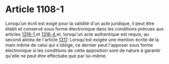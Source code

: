 # Article 1108-1

Lorsqu'un écrit est exigé pour la validité d'un acte juridique, il peut être établi et conservé sous forme électronique dans les conditions prévues aux articles <a href='/affichCodeArticle.do?cidTexte=LEGITEXT000006070721&idArticle=LEGIARTI000006437813&dateTexte=&categorieLien=id' title='Code civil - art. 1316-1 (Ab)'>1316-1 </a>et <a href='/affichCodeArticle.do?cidTexte=LEGITEXT000006070721&idArticle=LEGIARTI000006437841&dateTexte=&categorieLien=id' title='Code civil - art. 1316-4 (Ab)'>1316-4 </a>et, lorsqu'un acte authentique est requis, au second alinéa de l'article <a href='/affichCodeArticle.do?cidTexte=LEGITEXT000006070721&idArticle=LEGIARTI000032041950&dateTexte=&categorieLien=id' title='Code civil - art. 1317 (V)'>1317</a>. Lorsqu'est exigée une mention écrite de la main même de celui qui s'oblige, ce dernier peut l'apposer sous forme électronique si les conditions de cette apposition sont de nature à garantir qu'elle ne peut être effectuée que par lui-même.